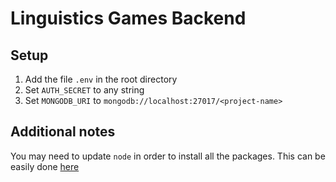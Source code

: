 # Linguistics Games Backend

## Setup

1. Add the file `.env` in the root directory
2. Set `AUTH_SECRET` to any string
3. Set `MONGODB_URI` to `mongodb://localhost:27017/<project-name>`

## Additional notes

You may need to update `node` in order to install all the packages. This can be easily done [here](https://nodejs.org/en/)

